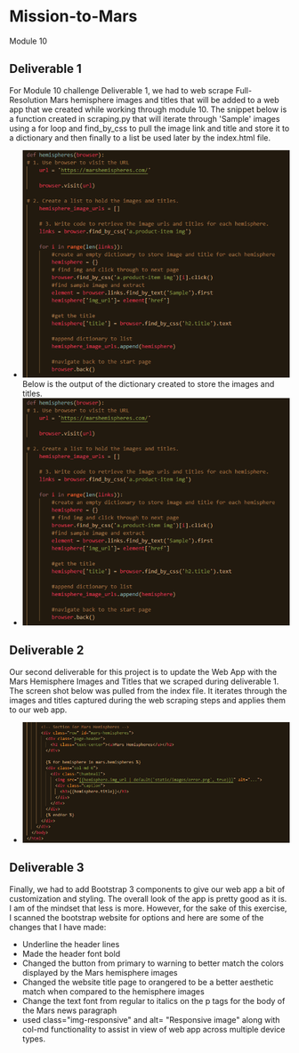 # Mission-to-Mars
Module 10
## Deliverable 1
 For Module 10 challenge Deliverable 1, we had to web scrape Full-Resolution Mars hemisphere images and titles that will be added to a web app that we created while working through module 10.  The snippet below is a function created in scraping.py that will iterate through 'Sample' images using a for loop and find_by_css to pull the image link and title and store it to a dictionary and then finally to a list be used later by the index.html file.
 * ![WebScraping](Resources/WebScraping.PNG)
 Below is the output of the dictionary created to store the images and titles.
  * ![WebScraping](Resources/WebScraping.PNG)
## Deliverable 2
 Our second deliverable for this project is to update the Web App with the Mars Hemisphere Images and Titles that we scraped during deliverable 1.  The screen shot below was pulled from the index file. It iterates through the images and titles captured during the web scraping steps and applies them to our web app.
  * ![Index_html_mars_hemi](Resources/Index_html_mars_hemi.PNG)
## Deliverable 3
 Finally, we had to add Bootstrap 3 components to give our web app a bit of customization and styling.  The overall look of the app is pretty good as it is.  I am of the mindset that less is more.  However, for the sake of this exercise, I scanned the bootstrap website for options and here are some of the changes that I have made:
 * Underline the header lines
 * Made the header font bold
 * Changed the button from primary to warning to better match the colors displayed by the Mars hemisphere images
 * Changed the website title page to orangered to be a better aesthetic match when compared to the hemisphere images
 * Change the text font from regular to italics on the p tags for the body of the Mars news paragraph
 * used class="img-responsive" and alt= "Responsive image" along with col-md functionality to assist in view of web app across multiple device types.
